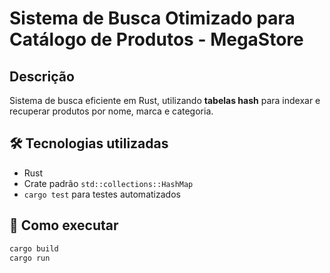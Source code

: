 # Sistema de Busca Otimizado para Catálogo de Produtos - MegaStore

## Descrição

Sistema de busca eficiente em Rust, utilizando **tabelas hash** para indexar e recuperar produtos por nome, marca e categoria.

## 🛠 Tecnologias utilizadas

- Rust
- Crate padrão `std::collections::HashMap`
- `cargo test` para testes automatizados

## 🚀 Como executar

```bash
cargo build
cargo run

